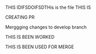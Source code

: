 THIS IDIFSDOIFSDTHis is the file  THIS IS

CREATING PR


Merggging changes to develop branch

THIS IS BEEN WORKED


THIS IS BEEN USED FOR MERGE
